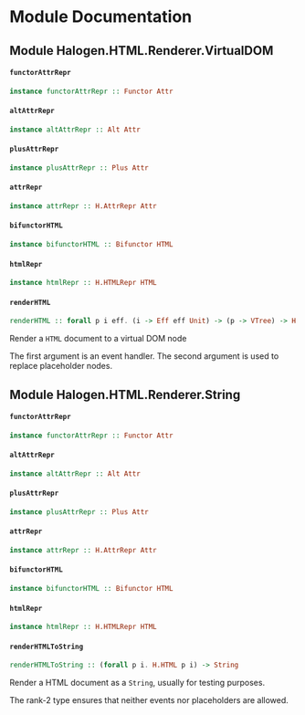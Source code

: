 # Module Documentation

## Module Halogen.HTML.Renderer.VirtualDOM

#### `functorAttrRepr`

``` purescript
instance functorAttrRepr :: Functor Attr
```


#### `altAttrRepr`

``` purescript
instance altAttrRepr :: Alt Attr
```


#### `plusAttrRepr`

``` purescript
instance plusAttrRepr :: Plus Attr
```


#### `attrRepr`

``` purescript
instance attrRepr :: H.AttrRepr Attr
```


#### `bifunctorHTML`

``` purescript
instance bifunctorHTML :: Bifunctor HTML
```


#### `htmlRepr`

``` purescript
instance htmlRepr :: H.HTMLRepr HTML
```


#### `renderHTML`

``` purescript
renderHTML :: forall p i eff. (i -> Eff eff Unit) -> (p -> VTree) -> H.HTML p i -> VTree
```

Render a `HTML` document to a virtual DOM node

The first argument is an event handler.
The second argument is used to replace placeholder nodes.


## Module Halogen.HTML.Renderer.String

#### `functorAttrRepr`

``` purescript
instance functorAttrRepr :: Functor Attr
```


#### `altAttrRepr`

``` purescript
instance altAttrRepr :: Alt Attr
```


#### `plusAttrRepr`

``` purescript
instance plusAttrRepr :: Plus Attr
```


#### `attrRepr`

``` purescript
instance attrRepr :: H.AttrRepr Attr
```


#### `bifunctorHTML`

``` purescript
instance bifunctorHTML :: Bifunctor HTML
```


#### `htmlRepr`

``` purescript
instance htmlRepr :: H.HTMLRepr HTML
```


#### `renderHTMLToString`

``` purescript
renderHTMLToString :: (forall p i. H.HTML p i) -> String
```

Render a HTML document as a `String`, usually for testing purposes.

The rank-2 type ensures that neither events nor placeholders are allowed.




